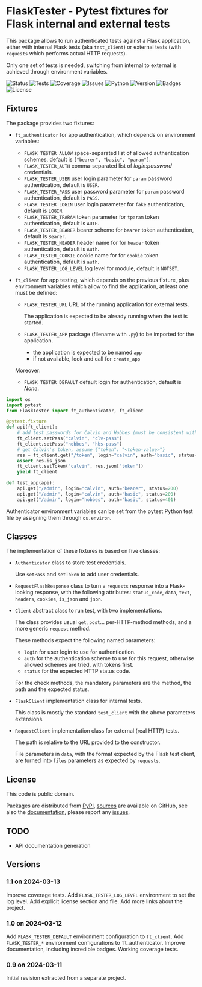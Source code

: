 # FlaskTester - Pytest fixtures for Flask internal and external tests

This package allows to run authenticated tests against a Flask application,
either with internal Flask tests (aka `test_client`) or external tests (with
`requests` which performs actual HTTP requests).

Only one set of tests is needed, switching from internal to external is
achieved through environment variables.

![Status](https://github.com/zx80/flask-tester/actions/workflows/package.yml/badge.svg?branch=main&style=flat)
![Tests](https://img.shields.io/badge/tests-8%20✓-success)
![Coverage](https://img.shields.io/badge/coverage-100%25-success)
![Issues](https://img.shields.io/github/issues/zx80/flask-tester?style=flat)
![Python](https://img.shields.io/badge/python-3-informational)
![Version](https://img.shields.io/pypi/v/FlaskTester)
![Badges](https://img.shields.io/badge/badges-8-informational)
![License](https://img.shields.io/pypi/l/flasktester?style=flat)

## Fixtures

The package provides two fixtures:

- `ft_authenticator` for app authentication, which depends on environment variables:

  - `FLASK_TESTER_ALLOW` space-separated list of allowed authentication schemes,
    default is `["bearer", "basic", "param"]`.
  - `FLASK_TESTER_AUTH` comma-separated list of _login:password_ credentials.
  - `FLASK_TESTER_USER` user login parameter for `param` password authentication,
    default is `USER`.
  - `FLASK_TESTER_PASS` user password parameter for `param` password authentication,
    default is `PASS`.
  - `FLASK_TESTER_LOGIN` user login parameter for `fake` authentication,
    default is `LOGIN`.
  - `FLASK_TESTER_TPARAM` token parameter for `tparam` token authentication,
    default is `AUTH`.
  - `FLASK_TESTER_BEARER` bearer scheme for `bearer` token authentication,
    default is `Bearer`.
  - `FLASK_TESTER_HEADER` header name for for `header` token authentication,
    default is `Auth`.
  - `FLASK_TESTER_COOKIE` cookie name for for `cookie` token authentication,
    default is `auth`.
  - `FLASK_TESTER_LOG_LEVEL` log level for module,
    default is `NOTSET`.

- `ft_client` for app testing, which depends on the previous fixture, plus environment
  variables which allow to find the application, at least one must be defined:

  - `FLASK_TESTER_URL` URL of the running application for external tests.

    The application is expected to be already running when the test is started.

  - `FLASK_TESTER_APP` package (filename with `.py`) to be imported for the application.
    - the application is expected to be named `app`
    - if not available, look and call for `create_app`

  Moreover:
  - `FLASK_TESTER_DEFAULT` default login for authentication, default is _None_.

```python
import os
import pytest
from FlaskTester import ft_authenticator, ft_client

@pytest.fixture
def api(ft_client):
    # add test passwords for Calvin and Hobbes (must be consistent with app!)
    ft_client.setPass("calvin", "clv-pass")
    ft_client.setPass("hobbes", "hbs-pass")
    # get Calvin's token, assume {"token": "<token-value>"}
    res = ft_client.get("/token", login="calvin", auth="basic", status=200)
    assert res.is_json
    ft_client.setToken("calvin", res.json["token"])
    yield ft_client

def test_app(api):
    api.get("/admin", login="calvin", auth="bearer", status=200)
    api.get("/admin", login="calvin", auth="basic", status=200)
    api.get("/admin", login="hobbes", auth="basic", status=401)
```

Authenticator environment variables can be set from the pytest Python test file by
assigning them through `os.environ`.

## Classes

The implementation of these fixtures is based on five classes:

- `Authenticator` class to store test credentials.

  Use `setPass` and `setToken` to add user credentials.

- `RequestFlaskResponse` class to turn a `requests` response into
  a Flask-looking response, with the following attributes: `status_code`,
  `data`, `text`, `headers`, `cookies`, `is_json` and `json`.

- `Client` abstract class to run test, with two implementations.

  The class provides usual `get`, `post`… per-HTTP-method methods,
  and a more generic `request` method.

  These methods expect the following named parameters:

  - `login` for user login to use for authentication.
  - `auth` for the authentication scheme to use for this request,
    otherwise allowed schemes are tried, with tokens first.
  - `status` for the expected HTTP status code.

  For the check methods, the mandatory parameters are the method, the path
  and the expected status.

- `FlaskClient` implementation class for internal tests.

   This class is mostly the standard `test_client` with the above parameters
   extensions.

- `RequestClient` implementation class for external (real HTTP) tests.

  The path is relative to the URL provided to the constructor.

  File parameters in `data`, with the format expected by the Flask test client,
  are turned into `files` parameters as expected by `requests`.

## License

This code is public domain.

Packages are distributed from [PyPI](https://pypi.org/project/FlaskTester/),
[sources](https://github.com/zx80/flask-tester) are available on GitHub,
see also the [documentation](https://zx80.github.io/flask-tester/),
please report any [issues](https://github.com/zx80/flask-tester/issues).

## TODO

- API documentation generation

## Versions

### 1.1 on 2024-03-13

Improve coverage tests.
Add `FLASK_TESTER_LOG_LEVEL` environment to set the log level.
Add explicit license section and file.
Add more links about the project.

### 1.0 on 2024-03-12

Add `FLASK_TESTER_DEFAULT` environment configuration to `ft_client`.
Add `FLASK_TESTER_*` environment configurations to `ft_authenticator.
Improve documentation, including incredible badges.
Working coverage tests.

### 0.9 on 2024-03-11

Initial revision extracted from a separate project.
